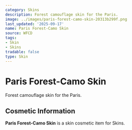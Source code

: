```yaml
---
category: Skins
description: Forest camouflage skin for the Paris.
image: ../images/paris-forest-camo-skin-20313b299f.png
last_updated: '2025-09-17'
name: Paris Forest-Camo Skin
source: WFCD
tags:
- Skin
- Skins
tradable: false
type: Skin
---
```


# Paris Forest-Camo Skin

Forest camouflage skin for the Paris.

## Cosmetic Information

**Paris Forest-Camo Skin** is a skin cosmetic item for Skins.

